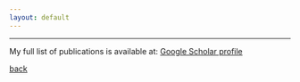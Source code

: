 ```yaml
---
layout: default
---
```


---

My full list of publications is available at: [Google Scholar profile](https://scholar.google.com/citations?user=57ZO46YAAAAJ&hl=en)

[back](./)
